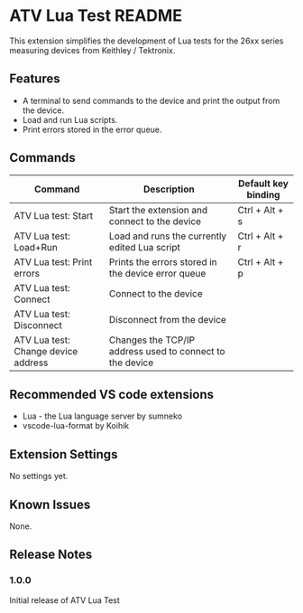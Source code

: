 # ATV Lua Test README

This extension simplifies the development of Lua tests for the 26xx series measuring devices from Keithley / Tektronix.

## Features

* A terminal to send commands to the device and print the output from the device.
* Load and run Lua scripts.
* Print errors stored in the error queue.

## Commands

Command | Description | Default key binding
------- | ----------- | -------------------
ATV Lua test: Start | Start the extension and connect to the device | Ctrl + Alt + s
ATV Lua test: Load+Run | Load and runs the currently edited Lua script | Ctrl + Alt + r
ATV Lua test: Print errors | Prints the errors stored in the device error queue | Ctrl + Alt + p
ATV Lua test: Connect | Connect to the device |
ATV Lua test: Disconnect | Disconnect from the device |
ATV Lua test: Change device address | Changes the TCP/IP address used to connect to the device |

## Recommended VS code extensions

* Lua - the Lua language server by sumneko
* vscode-lua-format by Koihik

## Extension Settings

No settings yet.

## Known Issues

None.

## Release Notes

### 1.0.0

Initial release of ATV Lua Test

